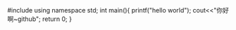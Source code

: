 #include<iotream>
 using namespace std;
  int main(){
  printf("hello world");
 cout<<"你好啊~github";
  return 0;
  }
